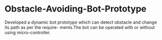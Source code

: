# Obstacle-Avoiding-Bot-Prototype
Developed a dynamic bot prototype which can detect obstacle and change its path as per the require- ments.The bot can be operated with or without using micro-controller.
